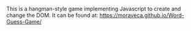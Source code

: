This is a hangman-style game implementing Javascript to create and change the DOM. It can be found at: https://moraveca.github.io/Word-Guess-Game/